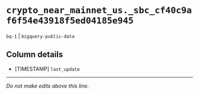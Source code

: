 # `crypto_near_mainnet_us._sbc_cf40c9af6f54e43918f5ed04185e945`
`bq-1` | `bigquery-public-data`

## Column details
* [TIMESTAMP] `last_update`

-------------------------------------------------------------------------------
*Do not make edits above this line.*
